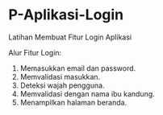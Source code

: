 # P-Aplikasi-Login
Latihan Membuat Fitur Login Aplikasi

Alur Fitur Login:
1. Memasukkan email dan password.
2. Memvalidasi masukkan.
3. Deteksi wajah pengguna.
4. Memvalidasi dengan nama ibu kandung.
5. Menampilkan halaman beranda.
